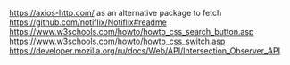 https://axios-http.com/ as an alternative package to fetch
https://github.com/notiflix/Notiflix#readme
https://www.w3schools.com/howto/howto_css_search_button.asp
https://www.w3schools.com/howto/howto_css_switch.asp
https://developer.mozilla.org/ru/docs/Web/API/Intersection_Observer_API

